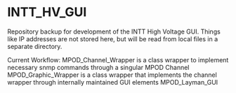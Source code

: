 # INTT_HV_GUI
Repository backup for development of the INTT High Voltage GUI. Things like IP addresses are not stored here, but will be read from local files in a separate directory.

Current Workflow:
	MPOD_Channel_Wrapper is a class wrapper to implement necessary snmp commands through a singular MPOD Channel
	MPOD_Graphic_Wrapper is a class wrapper that implements the channel wrapper through internally maintained GUI elements
	MPOD_Layman_GUI
